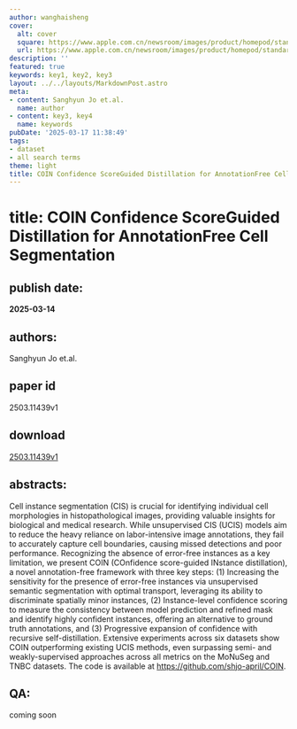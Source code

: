 ```yaml
---
author: wanghaisheng
cover:
  alt: cover
  square: https://www.apple.com.cn/newsroom/images/product/homepod/standard/Apple-HomePod-hero-230118_big.jpg.large_2x.jpg
  url: https://www.apple.com.cn/newsroom/images/product/homepod/standard/Apple-HomePod-hero-230118_big.jpg.large_2x.jpg
description: ''
featured: true
keywords: key1, key2, key3
layout: ../../layouts/MarkdownPost.astro
meta:
- content: Sanghyun Jo et.al.
  name: author
- content: key3, key4
  name: keywords
pubDate: '2025-03-17 11:38:49'
tags:
- dataset
- all search terms
theme: light
title: COIN Confidence ScoreGuided Distillation for AnnotationFree Cell Segmentation
---
```


# title: COIN Confidence ScoreGuided Distillation for AnnotationFree Cell Segmentation 
## publish date: 
**2025-03-14** 
## authors: 
  Sanghyun Jo et.al. 
## paper id
2503.11439v1
## download
[2503.11439v1](http://arxiv.org/abs/2503.11439v1)
## abstracts:
Cell instance segmentation (CIS) is crucial for identifying individual cell morphologies in histopathological images, providing valuable insights for biological and medical research. While unsupervised CIS (UCIS) models aim to reduce the heavy reliance on labor-intensive image annotations, they fail to accurately capture cell boundaries, causing missed detections and poor performance. Recognizing the absence of error-free instances as a key limitation, we present COIN (COnfidence score-guided INstance distillation), a novel annotation-free framework with three key steps: (1) Increasing the sensitivity for the presence of error-free instances via unsupervised semantic segmentation with optimal transport, leveraging its ability to discriminate spatially minor instances, (2) Instance-level confidence scoring to measure the consistency between model prediction and refined mask and identify highly confident instances, offering an alternative to ground truth annotations, and (3) Progressive expansion of confidence with recursive self-distillation. Extensive experiments across six datasets show COIN outperforming existing UCIS methods, even surpassing semi- and weakly-supervised approaches across all metrics on the MoNuSeg and TNBC datasets. The code is available at https://github.com/shjo-april/COIN.
## QA:
coming soon
